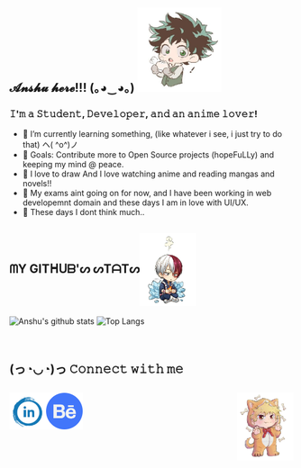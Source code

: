 ## 𝓐𝓷𝓼𝓱𝓾 𝓱𝓮𝓻𝓮!!! (｡◕‿◕｡) <img src="https://github.com/anshukaira/anshukaira/blob/master/deku.jpeg" alt="image" width="150" height="150"> 
<!--![deku's image](https://github.com/anshukaira/anshukaira/blob/master/deku.jpeg )-->


### 𝙸'𝚖 𝚊 𝚂𝚝𝚞𝚍𝚎𝚗𝚝, 𝙳𝚎𝚟𝚎𝚕𝚘𝚙𝚎𝚛, 𝚊𝚗𝚍 𝚊𝚗 𝚊𝚗𝚒𝚖𝚎 𝚕𝚘𝚟𝚎𝚛!

- 💜 I’m currently learning something, (like whatever i see, i just try to do that) ヘ( ^o^)ノ
- 🥅 Goals: Contribute more to Open Source projects (hopeFuLLy) and keeping my mind @ peace.
- 🌸 I love to draw And I love watching anime and reading mangas and novels!!
- 🌲 My exams aint going on for now, and I have been working in web developemnt domain and these days I am in love with UI/UX.
- 🐰 These days I dont think much.. 

## ᗰY GITᕼᑌᗷ'ᔕ ᔕTᗩTᔕ<img align = "center" src="https://github.com/anshukaira/anshukaira/blob/master/shoto.jpeg" alt="image" width="100" height="130">

![Anshu's github stats](https://github-readme-stats.vercel.app/api?username=anshukaira&hide=prs,stars&count_private=true&show_icons=true&theme=vue) ![Top Langs](https://github-readme-stats.vercel.app/api/top-langs/?username=anshukaira&layout=compact&theme=vue&hide=tex)

<br>
<h2><b>(っ◔◡◔)っ 𝙲𝚘𝚗𝚗𝚎𝚌𝚝 𝚠𝚒𝚝𝚑 𝚖𝚎 </b><h2><img align = "right"  src="https://github.com/anshukaira/anshukaira/blob/master/bakugo.jpeg" alt="image" width="100" height="120"> 

[<img align="left" alt="anshu | LinkedIn" width="65px" src="https://github.com/anshukaira/anshukaira/blob/master/ld.png" />][linkedin]
[<img align="left" alt="anshu | Behance" width="65px" src="https://github.com/anshukaira/anshukaira/blob/master/behance.png" />][behance]

<br />
<br />

[behance]: https://behance.net/anshukaira
[linkedin]: https://www.linkedin.com/in/anshu-kaira/


<!--comment--6da4ce7d64eadc234f44da969d874fc3637b7999-->
<!--https://cdn.jsdelivr.net/npm/simple-icons@v3/icons/twitter.svg-
<!--(https://github.com/anuraghazra/github-readme-stats)(https://github.com/anuraghazra/github-readme-stats)
